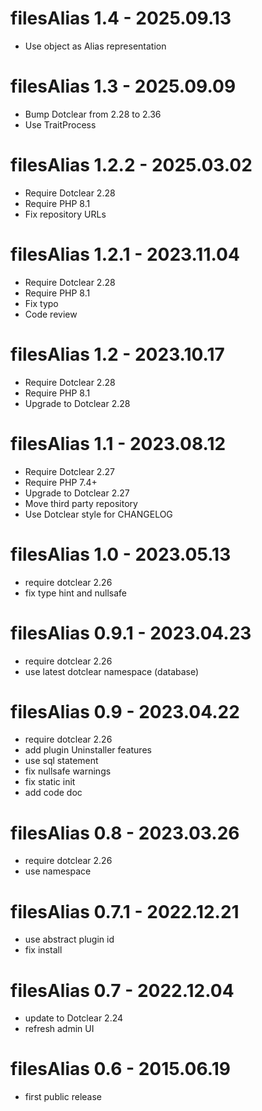 filesAlias 1.4 - 2025.09.13
===========================================================
* Use object as Alias representation

filesAlias 1.3 - 2025.09.09
===========================================================
* Bump Dotclear from 2.28 to 2.36
* Use TraitProcess

filesAlias 1.2.2 - 2025.03.02
===========================================================
* Require Dotclear 2.28
* Require PHP 8.1
* Fix repository URLs

filesAlias 1.2.1 - 2023.11.04
===========================================================
* Require Dotclear 2.28
* Require PHP 8.1
* Fix typo
* Code review

filesAlias 1.2 - 2023.10.17
===========================================================
* Require Dotclear 2.28
* Require PHP 8.1
* Upgrade to Dotclear 2.28

filesAlias 1.1 - 2023.08.12
===========================================================
* Require Dotclear 2.27
* Require PHP 7.4+
* Upgrade to Dotclear 2.27
* Move third party repository
* Use Dotclear style for CHANGELOG

filesAlias 1.0 - 2023.05.13
===========================================================
* require dotclear 2.26
* fix type hint and nullsafe

filesAlias 0.9.1 - 2023.04.23
===========================================================
* require dotclear 2.26
* use latest dotclear namespace (database)

filesAlias 0.9 - 2023.04.22
===========================================================
* require dotclear 2.26
* add plugin Uninstaller features
* use sql statement
* fix nullsafe warnings
* fix static init
* add code doc

filesAlias 0.8 - 2023.03.26
===========================================================
* require dotclear 2.26
* use namespace

filesAlias 0.7.1 - 2022.12.21
===========================================================
* use abstract plugin id
* fix install

filesAlias 0.7 - 2022.12.04
===========================================================
* update to Dotclear 2.24
* refresh admin UI

filesAlias 0.6 - 2015.06.19
===========================================================
* first public release